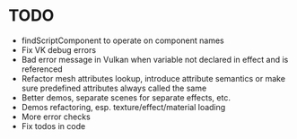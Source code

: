 # TODO

* findScriptComponent to operate on component names
* Fix VK debug errors
* Bad error message in Vulkan when variable not declared in effect and is referenced
* Refactor mesh attributes lookup, introduce attribute semantics or make sure predefined attributes always called the same
* Better demos, separate scenes for separate effects, etc.
* Demos refactoring, esp. texture/effect/material loading
* More error checks
* Fix todos in code